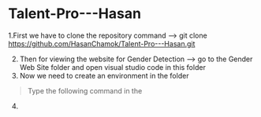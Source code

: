 # Talent-Pro---Hasan
1.First we have to clone the repository  command --> git clone https://github.com/HasanChamok/Talent-Pro---Hasan.git

2. Then for viewing the website for Gender Detection --> go to the Gender Web Site folder and open visual studio code in this folder
3. Now we need to create an environment in the folder 
  > Type the following command in the 
4. 
